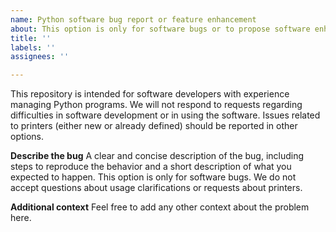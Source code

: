```yaml
---
name: Python software bug report or feature enhancement
about: This option is only for software bugs or to propose software enhancements. Not to be used for usage clarifications or for requests on printers
title: ''
labels: ''
assignees: ''

---
```

This repository is intended for software developers with experience managing Python programs. We will not respond to requests regarding difficulties in software development or in using the software. Issues related to printers (either new or already defined) should be reported in other options.

**Describe the bug**
A clear and concise description of the bug, including steps to reproduce the behavior and a short description of what you expected to happen.
This option is only for software bugs.
We do not accept questions about usage clarifications or requests about printers.

**Additional context**
Feel free to add any other context about the problem here.
